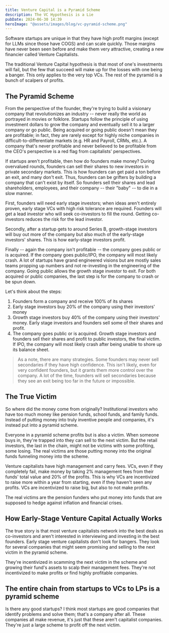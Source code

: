 ```yaml
---
title: Venture Capital is a Pyramid Scheme
description: The VC Hypothesis is a Lie
pubDate: 2024-06-30 14:39
heroImage: "@assets/images/blog/vc-pyramid-scheme.png"
---
```

Software startups are unique in that they have high profit margins (except for LLMs since those have COGS) and can
scale quickly. Those margins have never been seen before and make them very attractive, creating a new financier called
Venture Capitalists.

The traditional Venture Capital hypothesis is that most of one's investments will fail, but the few that succeed
will make up for the losses with one being a banger. This only applies to the very top VCs. The rest of the pyramid is
a bunch of scalpers of profits.

## The Pyramid Scheme

From the perspective of the founder, they're trying to build a visionary company that revolutionizes an industry --
never really the world as portrayed in movies or folklore. Startups follow the principle of using investment dollars
to grow the company and eventually sell it to a larger company or go public. Being acquired or going public doesn't mean
they are profitable; in fact, they are rarely except for highly niche companies in difficult-to-differentiate markets
(e.g. HR and Payroll, CRMs, etc.). A company that's never profitable and never believed to be profitable from the CEO's
perspective is a red flag from capitalists' perspectives.

If startups aren't profitable, then how do founders make money? During overvalued rounds, founders can sell their shares
to new investors in private secondary markets. This is how founders can get paid a ton before an exit, and many don't
exit. Thus, founders can be grifters by building a company that can't exist by itself. So founders sell their shares
and lead shareholders, employees, and their company -- their "baby" -- to die in a slow manner.

First, founders will need early stage investors; when ideas aren't entirely proven, early stage VCs with high risk
tolerance are required. Founders will get a lead investor who will seek co-investors to fill the round. Getting
co-investors reduces the risk for the lead investor.

Secondly, after a startup gets to around Series B, growth-stage investors will buy out more of the company but also
much of the early-stage investors' shares. This is how early-stage investors profit.

Finally -- again the company isn't profitable -- the company goes public or is acquired. If the company goes public/IPO,
the company will most likely crash. A lot of startups have grand engineered visions but are mostly sales teams propping
up numbers and not re-investing in the engineering of the company. Going public allows the growth stage investor to
exit. For both acquired or public companies, the last step is for the company to crash or be spun down.

Let's think about the steps:

1. Founders form a company and receive 100% of its shares
2. Early stage investors buy 20% of the company using their investors' money
3. Growth stage investors buy 40% of the company using their investors' money. Early stage investors and founders sell
   some of their shares and profit.
4. The company goes public or is acquired. Growth stage investors and founders sell their shares and profit to public
   investors, the final victim. If IPO, the company will most likely crash after being unable to shore up its balance
   sheet.

> As a note, there are many strategies. Some founders may never sell secondaries if they have high confidence. This
> isn't likely, even for very confident founders, but it grants them more control over the company. A lot of the time,
> founders will sell secondaries because they see an exit being too far in the future or impossible.

## The True Victim

So where did the money come from originally? Institutional investors who have too much money like pension funds, school
funds, and family funds. Instead of putting money into truly inventive people and companies, it's instead put into a
pyramid scheme.

Everyone in a pyramid scheme profits but is also a victim. When someone buys in, they're trapped into they can sell
to the next victim. But the retail investors, the last in the chain, might not be victims with some profiting, some
losing. The real victims are those putting money into the original funds funneling money into the scheme.

Venture capitalists have high management and carry fees. VCs, even if they completely fail, make money by taking 2%
management fees from their funds' total value and 20% of the profits. This is why VCs are incentivized to raise more
within a year from starting, even if they haven't seen any profits. VCs are incentivized to raise big, but also to not
make profits.

The real victims are the pension funders who put money into funds that are supposed to hedge against inflation and
financial crises.

## How Early-Stage Venture Capital Actually Works

The true story is that most venture capitalists network into the best deals as co-investors and aren't interested in
interviewing and investing in the best founders. Early stage venture capitalists don't look for bangers. They look for
several companies that might seem promising and selling to the next victim in the pyramid scheme.

They're incentivized in scamming the next victim in the scheme and growing their fund's assets to scalp their management
fees. They're not incentivized to make profits or find highly profitable companies.

## The entire chain from startups to VCs to LPs is a pyramid scheme

Is there any good startups? I think most startups are good companies that identify problems and solve them; that's a
company after all. These companies all make revenue, it's just that these aren't capitalist companies. They're just
a large scheme to profit off the next victim.
